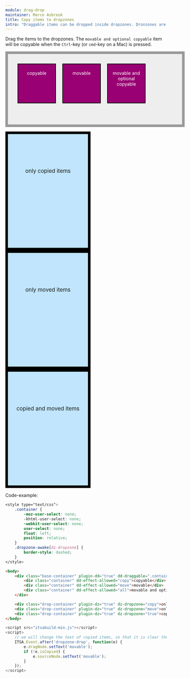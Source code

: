 ```yaml
---
module: drag-drop
maintainer: Marco Asbreuk
title: Copy items to dropzones
intro: "Draggable items can be dropped inside dropzones. Dronzones are HtmlElements that have the attribute: <b>dropzone=\"true | move | copy\"</b>. The attribute-value determines what will be accepted when dropped. The draggable items on the other hand, need the attribute: <b>dd-effect-allowed=\"all | move | copy\"</b> which marks the Element so it can be inspected by the dropzone if it is accepted.<br><br>Once a draggable item has a dropzone set, it will return to its original place when it is dropped outside the dropzone.<br><br>Copied items are duplicated: once duplicated, they are only movable."
---
```


<style type="text/css">
    .base-container {
        width: 100%;
        height: 180px;
        background-color: #EEE;
        border: solid 8px #999;
        margin-bottom: 1em;
        padding: 20px;
    }
    .container {
        margin: 10px;
        height: 100px;
        width: 100px;
        background-color: #990073;
        border: 2px solid #000;
        display: inline-block;
        *display: inline;
        *zoom: 1;
        color: #FFF;
        text-align: center;
        font-size: 14px;
        line-height: 1.2em;
        padding: 20px 8px 0;
    }
    .container {
        -moz-user-select: none;
        -khtml-user-select: none;
        -webkit-user-select: none;
        user-select: none;
        float: left;
        position: relative;
    }
    .drop-container {
        width: 250px;
        height: 250px;
        border: solid 8px #000;
        background-color: #c0e5fd;
        display: inline-block;
        *display: inline;
        *zoom: 1;
        margin-right: 20px;
        text-align: center;
        font-size: 17px;
        padding-top: 105px;
    }
    .dropzone-awake[dz-dropzone] {
        border-style: dashed;
    }
</style>

Drag the items to the dropzones. The `movable and optional copyable` item will be copyable when the `Ctrl`-key (or `cmd`-key on a Mac) is pressed.

<div class="base-container" plugin-dd="true" dd-draggable=".container" dd-dropzone=".drop-container" >
    <div class="container" dd-effect-allowed="copy">copyable</div>
    <div class="container" dd-effect-allowed="move">movable</div>
    <div class="container" dd-effect-allowed="all">movable and optional copyable</div>
</div>

<div class="drop-container" plugin-dz="true" dz-dropzone="copy">only copied items</div>
<div class="drop-container" plugin-dz="true" dz-dropzone="move">only moved items</div>
<div class="drop-container" plugin-dz="true" dz-dropzone="true">copied and moved items</div>


<p class="spaced">Code-example:</p>

```css
<style type="text/css">
    .container {
        -moz-user-select: none;
        -khtml-user-select: none;
        -webkit-user-select: none;
        user-select: none;
        float: left;
        position: relative;
    }
    .dropzone-awake[dz-dropzone] {
        border-style: dashed;
    }
</style>
```

```html
<body>
    <div class="base-container" plugin-dd="true" dd-draggable=".container" dd-dropzone=".drop-container" >
        <div class="container" dd-effect-allowed="copy">copyable</div>
        <div class="container" dd-effect-allowed="move">movable</div>
        <div class="container" dd-effect-allowed="all">movable and optional copyable</div>
    </div>

    <div class="drop-container" plugin-dz="true" dz-dropzone="copy">only copied items</div>
    <div class="drop-container" plugin-dz="true" dz-dropzone="move">only moved items</div>
    <div class="drop-container" plugin-dz="true" dz-dropzone="true">copied and moved items</div>
</body>
```

```js
<script src="itsabuild-min.js"></script>
<script>
    // we will change the text of copied items, so that it is clear they are only movable
    ITSA.Event.after('dropzone-drop', function(e) {
        e.dragNode.setText('movable');
        if (!e.isCopied) {
            e.sourceNode.setText('movable');
        }
    });
</script>
```

<script src="../../dist/itsabuild-min.js"></script>
<script>
    // we will change the text of copied items, so that it is clear they are only movable
    ITSA.Event.after('dropzone-drop', function(e) {
        e.dragNode.setText('movable');
        if (!e.isCopied) {
            e.sourceNode.setText('movable');
        }
    });
</script>
